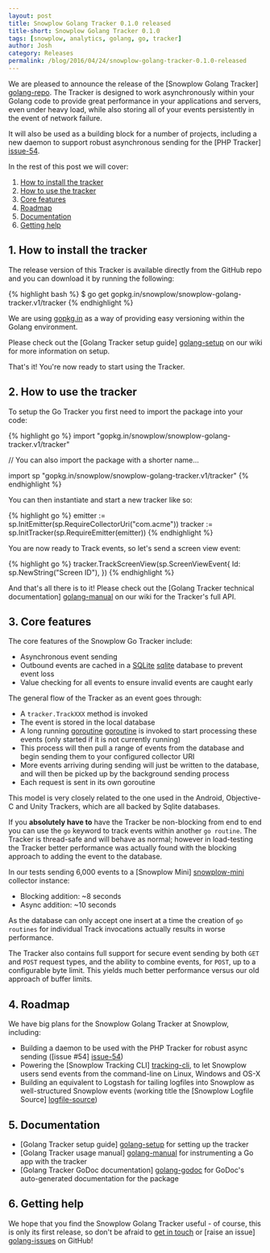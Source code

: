 ```yaml
---
layout: post
title: Snowplow Golang Tracker 0.1.0 released
title-short: Snowplow Golang Tracker 0.1.0
tags: [snowplow, analytics, golang, go, tracker]
author: Josh
category: Releases
permalink: /blog/2016/04/24/snowplow-golang-tracker-0.1.0-released
---
```


We are pleased to announce the release of the [Snowplow Golang Tracker] [golang-repo]. The Tracker is designed to work asynchronously within your Golang code to provide great performance in your applications and servers, even under heavy load, while also storing all of your events persistently in the event of network failure.

It will also be used as a building block for a number of projects, including a new daemon to support robust asynchronous sending for the [PHP Tracker] [issue-54].

In the rest of this post we will cover:

1. [How to install the tracker](/blog/2016/04/24/snowplow-golang-tracker-0.1.0-released/#how-to-install)
2. [How to use the tracker](/blog/2016/04/24/snowplow-golang-tracker-0.1.0-released/#how-to-use)
3. [Core features](/blog/2016/04/24/snowplow-golang-tracker-0.1.0-released/#features)
4. [Roadmap](/blog/2016/04/24/snowplow-golang-tracker-0.1.0-released/#roadmap)
5. [Documentation](/blog/2016/04/24/snowplow-golang-tracker-0.1.0-released/#docs)
6. [Getting help](/blog/2016/04/24/snowplow-golang-tracker-0.1.0-released/#help)

<!--more-->

<h2 id="how-to-install">1. How to install the tracker</h2>

The release version of this Tracker is available directly from the GitHub repo and you can download it by running the following:

{% highlight bash %}
$ go get gopkg.in/snowplow/snowplow-golang-tracker.v1/tracker
{% endhighlight %}

We are using [gopkg.in](http://labix.org/gopkg.in) as a way of providing easy versioning within the Golang environment.

Please check out the [Golang Tracker setup guide] [golang-setup] on our wiki for more information on setup.

That's it! You're now ready to start using the Tracker.

<h2 id="how-to-use">2. How to use the tracker</h2>

To setup the Go Tracker you first need to import the package into your code:

{% highlight go %}
import "gopkg.in/snowplow/snowplow-golang-tracker.v1/tracker"

// You can also import the package with a shorter name...

import sp "gopkg.in/snowplow/snowplow-golang-tracker.v1/tracker"
{% endhighlight %}

You can then instantiate and start a new tracker like so:

{% highlight go %}
emitter := sp.InitEmitter(sp.RequireCollectorUri("com.acme"))
tracker := sp.InitTracker(sp.RequireEmitter(emitter))
{% endhighlight %}

You are now ready to Track events, so let's send a screen view event:

{% highlight go %}
tracker.TrackScreenView(sp.ScreenViewEvent{ 
  Id: sp.NewString("Screen ID"),
})
{% endhighlight %}

And that's all there is to it! Please check out the [Golang Tracker technical documentation] [golang-manual] on our wiki for the Tracker's full API.

<h2 id="features">3. Core features</h2>

The core features of the Snowplow Go Tracker include:

* Asynchronous event sending
* Outbound events are cached in a [SQLite] [sqlite] database to prevent event loss
* Value checking for all events to ensure invalid events are caught early

The general flow of the Tracker as an event goes through:

* A `tracker.TrackXXX` method is invoked
* The event is stored in the local database
* A long running [goroutine] [goroutine] is invoked to start processing these events (only started if it is not currently running)
* This process will then pull a range of events from the database and begin sending them to your configured collector URI
* More events arriving during sending will just be written to the database, and will then be picked up by the background sending process
* Each request is sent in its own goroutine

This model is very closely related to the one used in the Android, Objective-C and Unity Trackers, which are all backed by Sqlite databases.

If you __absolutely have to__ have the Tracker be non-blocking from end to end you can use the `go` keyword to track events within another `go routine`. The Tracker is thread-safe and will behave as normal; however in load-testing the Tracker better performance was actually found with the blocking approach to adding the event to the database.

In our tests sending 6,000 events to a [Snowplow Mini] [snowplow-mini] collector instance:

* Blocking addition: ~8 seconds
* Async addition: ~10 seconds

As the database can only accept one insert at a time the creation of `go routines` for individual Track invocations actually results in worse performance.

The Tracker also contains full support for secure event sending by both `GET` and `POST` request types, and the ability to combine events, for `POST`, up to a configurable byte limit. This yields much better performance versus our old approach of buffer limits.

<h2 id="roadmap">4. Roadmap</h2>

We have big plans for the Snowplow Golang Tracker at Snowplow, including:

* Building a daemon to be used with the PHP Tracker for robust async sending ([issue #54] [issue-54])
* Powering the [Snowplow Tracking CLI] [tracking-cli], to let Snowplow users send events from the command-line on Linux, Windows and OS-X
* Building an equivalent to Logstash for tailing logfiles into Snowplow as well-structured Snowplow events (working title the [Snowplow Logfile Source] [logfile-source])

<h2 id="docs">5. Documentation</h2>

* [Golang Tracker setup guide] [golang-setup] for setting up the tracker
* [Golang Tracker usage manual] [golang-manual] for instrumenting a Go app with the tracker
* [Golang Tracker GoDoc documentation] [golang-godoc] for GoDoc's auto-generated documentation for the package 

<h2 id="help">6. Getting help</h2>

We hope that you find the Snowplow Golang Tracker useful - of course, this is only its first release, so don't be afraid to [get in touch][talk-to-us] or [raise an issue] [golang-issues] on GitHub!

[goroutine]: https://www.golang-book.com/books/intro/10

[snowplow-mini]: https://github.com/snowplow/snowplow-mini
[sqlite]: https://www.sqlite.org/

[issue-54]: https://github.com/snowplow/snowplow-php-tracker/issues/54
[tracking-cli]: https://github.com/snowplow/snowplow-tracking-cli
[logfile-source]: https://github.com/snowplow/snowplow-logfile-source

[golang-repo]: https://github.com/snowplow/snowplow-golang-tracker
[golang-issues]: https://github.com/snowplow/snowplow-golang-tracker/issues
[golang-manual]: https://github.com/snowplow/snowplow/wiki/Golang-Tracker
[golang-setup]: https://github.com/snowplow/snowplow/wiki/Golang-Tracker-Setup
[golang-godoc]: https://godoc.org/gopkg.in/snowplow/snowplow-golang-tracker.v1/tracker
[talk-to-us]: https://github.com/snowplow/snowplow/wiki/Talk-to-us
